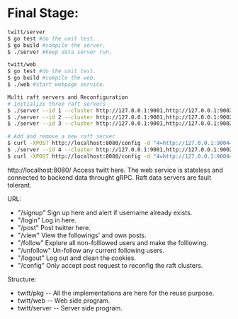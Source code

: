 # Final Stage:
```sh
twitt/server
$ go test #do the unit test.
$ go build #compile the server.
$ ./server #keep data server run.

twitt/web
$ go test #do the unit test.
$ go build #compile the web.
$ ./web #start webpage service.

Multi raft servers and Reconfiguration
# Initialize three raft servers
$ ./server --id 1 --cluster http://127.0.0.1:9001,http://127.0.0.1:9002,http://127.0.0.1:9003 --port 2233
$ ./server --id 2 --cluster http://127.0.0.1:9001,http://127.0.0.1:9002,http://127.0.0.1:9003 --port 2244
$ ./server --id 3 --cluster http://127.0.0.1:9001,http://127.0.0.1:9002,http://127.0.0.1:9003 --port 2255

# Add and remove a new raft server
$ curl -XPOST http://localhost:8080/config -d "4=http://127.0.0.1:9004=add"
$ ./server --id 4 --cluster http://127.0.0.1:9001,http://127.0.0.1:9002,http://127.0.0.1:9003,http://127.0.0.1:9004 --port 2266 --join
$ curl -XPOST http://localhost:8080/config -d "4=http://127.0.0.1:9004=remove"
```
http://localhost:8080/ Access twitt here. The web service is stateless and connected to backend data throught gRPC. Raft data servers are fault tolerant.

URL:
- "/signup" Sign up here and alert if username already exists.
- "/login"  Log in here.
- "/post"  Post twitter here.
- "/view"  View the followings' and own posts.
- "/follow"  Explore all non-folllowed users and make the folllowing.
- "/unfollow"  Un-follow any current following users.
- "/logout"  Log out and clean the cookies.
- "/config" Only accept post request to reconfig the raft clusters.

Structure:  
- twitt/pkg -- All the implementations are here for the reuse purpose.  
- twitt/web -- Web side program.
- twitt/server -- Server side program.
